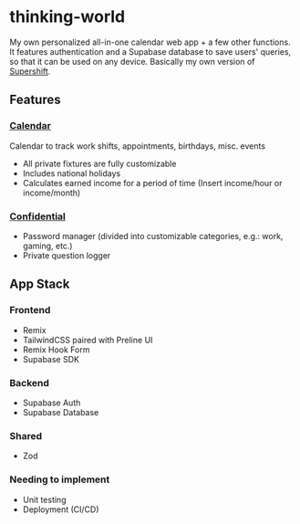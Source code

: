 # thinking-world

My own personalized all-in-one calendar web app + a few other functions.
It features authentication and a Supabase database to save users' queries, so that it can be used on any device.
Basically my own version of [Supershift](https://supershift.app/).

## Features
### <u>Calendar</u>
Calendar to track work shifts, appointments, birthdays, misc. events
- All private fixtures are fully customizable
- Includes national holidays
- Calculates earned income for a period of time (Insert income/hour or income/month)

### <u>Confidential</u>
- Password manager (divided into customizable categories, e.g.: work, gaming, etc.)
- Private question logger

## App Stack
### Frontend
- Remix
- TailwindCSS paired with Preline UI
- Remix Hook Form
- Supabase SDK

### Backend
- Supabase Auth
- Supabase Database

### Shared
- Zod

### Needing to implement
- Unit testing
- Deployment (CI/CD)
